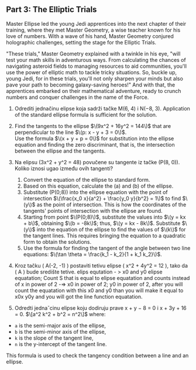 ## Part 3: The Elliptic Trials

Master Ellipse led the young Jedi apprentices into the next chapter of their training, where they met Master Geometry, a wise teacher known for his love of numbers. With a wave of his hand, Master Geometry conjured holographic challenges, setting the stage for the Elliptic Trials.

"These trials," Master Geometry explained with a twinkle in his eye, "will test your math skills in adventurous ways. From calculating the chances of navigating asteroid fields to managing resources to aid communities, you'll use the power of elliptic math to tackle tricky situations. So, buckle up, young Jedi, for in these trials, you'll not only sharpen your minds but also pave your path to becoming galaxy-saving heroes!" And with that, the apprentices embarked on their mathematical adventure, ready to crunch numbers and conquer challenges in the name of the Force.

1. Odrediti jednačinu elipse koja sadrži tačke M(6, 4) i N(−8, 3).
Application of the standard ellipse formula is sufficient for the solution.

2. Find the tangents to the ellipse $\(9x^2 + 16y^2 = 144\)$ that are perpendicular to the line $\(p: x - y + 3 = 0\)$.  
Use the formula $\(x + y + p = 0\)$ for substitution into the ellipse equation and finding the zero discriminant, that is, the intersection between the ellipse and the tangents.

3. Na elipsu \(3x^2 + y^2 = 48\) povučene su tangente iz tačke \(P(8, 0)\). Koliko iznosi ugao između ovih tangenti?
    1) Convert the equation of the ellipse to standard form.  
    2) Based on this equation, calculate the \(a\) and \(b\) of the ellipse.  
    3) Substitute \(P(0;8)\) into the ellipse equation with the point of intersection $\(\frac{x_0 x}{a^2} + \frac{y_0 y}{b^2} = 1\)$ to find $\(y\)$ as the point of     intersection. This is how the coordinates of the tangents' points of intersection with the ellipse are found.  
    4) Starting from point $\(P(0;8)\)$, substitute the values into $\(y = kx + b\)$, obtaining $\(b = -8k\)$; thus, $\(y = kx - 8k\)$. Substitute $\(y\)$ into the equation of the   ellipse to find the values of $\(k\)$ for the tangent lines. This requires bringing the equation to a quadratic form to obtain the solutions.  
    5) Use the formula for finding the tangent of the angle between two line equations: $\(\tan \theta = \frac{k_1 - k_2}{1 + k_1 k_2}\)$.  

4. Kroz tačku \( A(-2, -1) \) postaviti tetivu elipse \( x^2 + 4y^2 = 12 \), tako da \( A \) bude središte tetive.
elips equtation - > x0 and y0 elipse equatation; Count S that is equal to elipse equatation and counts instead of x in power of 2 -=> x0 in power of 2; y0 in power of 2, after you will count the equatation with this x0 and y0 than you will make it equal to x0x y0y and you will got the line function equatation.

5. Odredti jednaˇcinu elipse koju dodiruju prave x + y − 8 = 0 i x + 3y + 16 = 0.
$\[a^2 k^2 + b^2 = n^2\]$
where:
- `a` is the semi-major axis of the ellipse,
- `b` is the semi-minor axis of the ellipse,
- `k` is the slope of the tangent line,
- `n` is the y-intercept of the tangent line.

This formula is used to check the tangency condition between a line and an ellipse.
